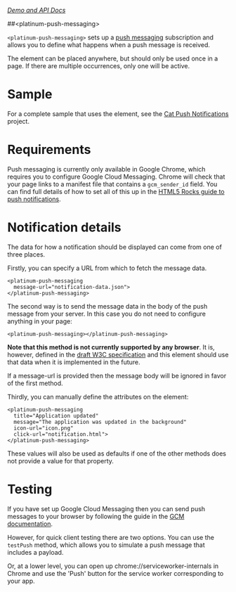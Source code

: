 
<!---

This README is automatically generated from the comments in these files:
platinum-push-messaging.html

Edit those files, and our readme bot will duplicate them over here!
Edit this file, and the bot will squash your changes :)

-->

_[Demo and API Docs](https://elements.polymer-project.org/elements/platinum-push-messaging)_


##&lt;platinum-push-messaging&gt;


`<platinum-push-messaging>` sets up a [push messaging][1] subscription
and allows you to define what happens when a push message is received.

The element can be placed anywhere, but should only be used once in a
page. If there are multiple occurrences, only one will be active.

# Sample

For a complete sample that uses the element, see the [Cat Push
Notifications][3] project.

# Requirements
Push messaging is currently only available in Google Chrome, which
requires you to configure Google Cloud Messaging. Chrome will check that
your page links to a manifest file that contains a `gcm_sender_id` field.
You can find full details of how to set all of this up in the [HTML5
Rocks guide to push notifications][1].

# Notification details
The data for how a notification should be displayed can come from one of
three places.

Firstly, you can specify a URL from which to fetch the message data.
```
<platinum-push-messaging
  message-url="notification-data.json">
</platinum-push-messaging>
```

The second way is to send the message data in the body of
the push message from your server. In this case you do not need to
configure anything in your page:
```
<platinum-push-messaging></platinum-push-messaging>
```
**Note that this method is not currently supported by any browser**. It
is, however, defined in the
[draft W3C specification](http://w3c.github.io/push-api/#the-push-event)
and this element should use that data when it is implemented in the
future.

If a message-url is provided then the message body will be ignored in
favor of the first method.

Thirdly, you can manually define the attributes on the element:
```
<platinum-push-messaging
  title="Application updated"
  message="The application was updated in the background"
  icon-url="icon.png"
  click-url="notification.html">
</platinum-push-messaging>
```
These values will also be used as defaults if one of the other methods
does not provide a value for that property.

# Testing
If you have set up Google Cloud Messaging then you can send push messages
to your browser by following the guide in the [GCM documentation][2].

However, for quick client testing there are two options. You can use the
`testPush` method, which allows you to simulate a push message that
includes a payload.

Or, at a lower level, you can open up chrome://serviceworker-internals in
Chrome and use the 'Push' button for the service worker corresponding to
your app.

[1]: http://updates.html5rocks.com/2015/03/push-notificatons-on-the-open-web
[2]: https://developer.android.com/google/gcm/http.html
[3]: https://github.com/notwaldorf/caturday-post


